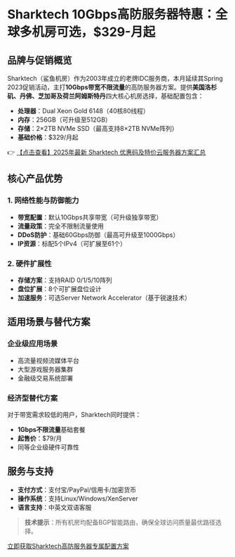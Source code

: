 # Sharktech 10Gbps高防服务器特惠：全球多机房可选，$329-月起

## 品牌与促销概览

Sharktech（鲨鱼机房）作为2003年成立的老牌IDC服务商，本月延续其Spring 2023促销活动，主打**10Gbps带宽不限流量**的高防服务器方案。提供**美国洛杉矶、丹佛、芝加哥及荷兰阿姆斯特丹**四大核心机房选择，基础配置包含：

- **处理器**：Dual Xeon Gold 6148（40核80线程）
- **内存**：256GB（可升级至512GB）
- **存储**：2×2TB NVMe SSD（最高支持8×2TB NVMe阵列）
- **基础价格**：$329/月起

👉 [【点击查看】2025年最新 Sharktech 优惠码及特价云服务器方案汇总](https://bit.ly/Sharktech)

## 核心产品优势

### 1. 网络性能与防御能力
- **带宽配置**：默认10Gbps共享带宽（可升级独享带宽）
- **流量政策**：完全不限制流量使用
- **DDoS防护**：基础60Gbps防御（最高可升级至1000Gbps）
- **IP资源**：标配5个IPv4（可扩展至61个）

### 2. 硬件扩展性
- **存储方案**：支持RAID 0/1/5/10阵列
- **盘位扩展**：8个可扩展盘位设计
- **加速服务**：可选Server Network Accelerator（基于锐速技术）

## 适用场景与替代方案

### 企业级应用场景
- 高流量视频流媒体平台
- 大型游戏服务器集群
- 金融级交易系统部署

### 经济型替代方案
对于带宽需求较低的用户，Sharktech同时提供：
- **1Gbps不限流量**基础套餐
- **起售价**：$79/月
- 同等企业级硬件可靠性

## 服务与支持
- **支付方式**：支付宝/PayPal/信用卡/加密货币
- **操作系统**：支持Linux/Windows/XenServer
- **语言支持**：中英文双语客服

> **技术提示**：所有机房均配备BGP智能路由，确保全球访问质量最优路径选择。

[立即获取Sharktech高防服务器专属配置方案](https://bit.ly/Sharktech)